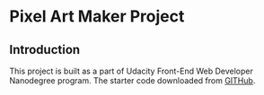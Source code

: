 # Pixel Art Maker Project

## Introduction

This project is built as a part of Udacity Front-End Web Developer Nanodegree program. The starter code downloaded from [GITHub](https://github.com/udacity/project-pixel-art-maker-starter).
